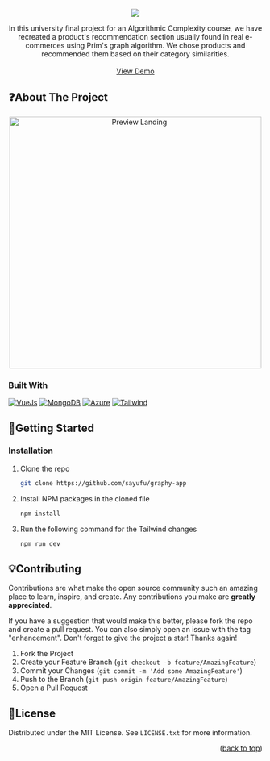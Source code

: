 <br />
<div align="center">
  <img src="https://i.imgur.com/D1ObL0I.png"  href="https://graphyupc.netlify.app/" target="_blank" />

  <p align="center">
In this university final project for an Algorithmic Complexity course, we have recreated a product's recommendation section usually found in real e-commerces using Prim's graph algorithm. We chose products and recommended them based on their category similarities.
    <br />
    <br />
    <a href="https://graphyupc.netlify.app/" target="_blank">View Demo</a>
  </p>
</div>


<!-- ABOUT THE PROJECT -->
## :question:About The Project

<div align="center">
  <a href="https://github.com/MoniTech-upc-pre-202302-cc238-wv61/Favore-Landing" target="_blank">
    <img src="https://i.imgur.com/LZr1bRz.png" alt="Preview Landing" width="auto" height="500">
  </a>
</div>

### Built With
[![VueJs][vue-shield]][vue-url]
[![MongoDB][mongo-shield]][mongo-url]
[![Azure][azure-shield]][azure-url]
[![Tailwind][tailwind-shield]][tailwind-url]



<!-- GETTING STARTED -->
## :wrench:Getting Started

### Installation

1. Clone the repo
   ```sh
   git clone https://github.com/sayufu/graphy-app
   ```
2. Install NPM packages in the cloned file
   ```sh
   npm install
   ```
3. Run the following command for the Tailwind changes
   ```sh
   npm run dev
   ```

<!-- CONTRIBUTING -->
## :bulb:Contributing

Contributions are what make the open source community such an amazing place to learn, inspire, and create. Any contributions you make are **greatly appreciated**.

If you have a suggestion that would make this better, please fork the repo and create a pull request. You can also simply open an issue with the tag "enhancement".
Don't forget to give the project a star! Thanks again!

1. Fork the Project
2. Create your Feature Branch (`git checkout -b feature/AmazingFeature`)
3. Commit your Changes (`git commit -m 'Add some AmazingFeature'`)
4. Push to the Branch (`git push origin feature/AmazingFeature`)
5. Open a Pull Request



<!-- LICENSE -->
## :scroll:License

Distributed under the MIT License. See `LICENSE.txt` for more information.


<p align="right">(<a href="#readme-top">back to top</a>)</p>



<!-- MARKDOWN LINKS & IMAGES -->
[tailwind-url]: https://tailwindcss.com/
[tailwind-shield]: https://img.shields.io/badge/Tailwind_CSS-38B2AC?style=for-the-badge&logo=tailwind-css&logoColor=white
[vue-url]:https://vuejs.org/
[vue-shield]: https://img.shields.io/badge/Vue.js-35495E?style=for-the-badge&logo=vue.js&logoColor=4FC08D
[mongo-url]: https://www.mongodb.com
[mongo-shield]: https://img.shields.io/badge/MongoDB-4EA94B?style=for-the-badge&logo=mongodb&logoColor=white
[azure-url]: https://azure.microsoft.com/es-es/products/functions/?ef_id=_k_CjwKCAiA9dGqBhAqEiwAmRpTCw7VfQOQG5FMRidwumAKckbGLescROD3CQ5we05X174re2nknZaumRoCl9kQAvD_BwE_k_&OCID=AIDcmmsows5neg_SEM__k_CjwKCAiA9dGqBhAqEiwAmRpTCw7VfQOQG5FMRidwumAKckbGLescROD3CQ5we05X174re2nknZaumRoCl9kQAvD_BwE_k_&gad_source=1&gclid=CjwKCAiA9dGqBhAqEiwAmRpTCw7VfQOQG5FMRidwumAKckbGLescROD3CQ5we05X174re2nknZaumRoCl9kQAvD_BwE
[azure-shield]: https://img.shields.io/badge/Microsoft_Azure-0089D6?style=for-the-badge&logo=microsoft-azure&logoColor=white

